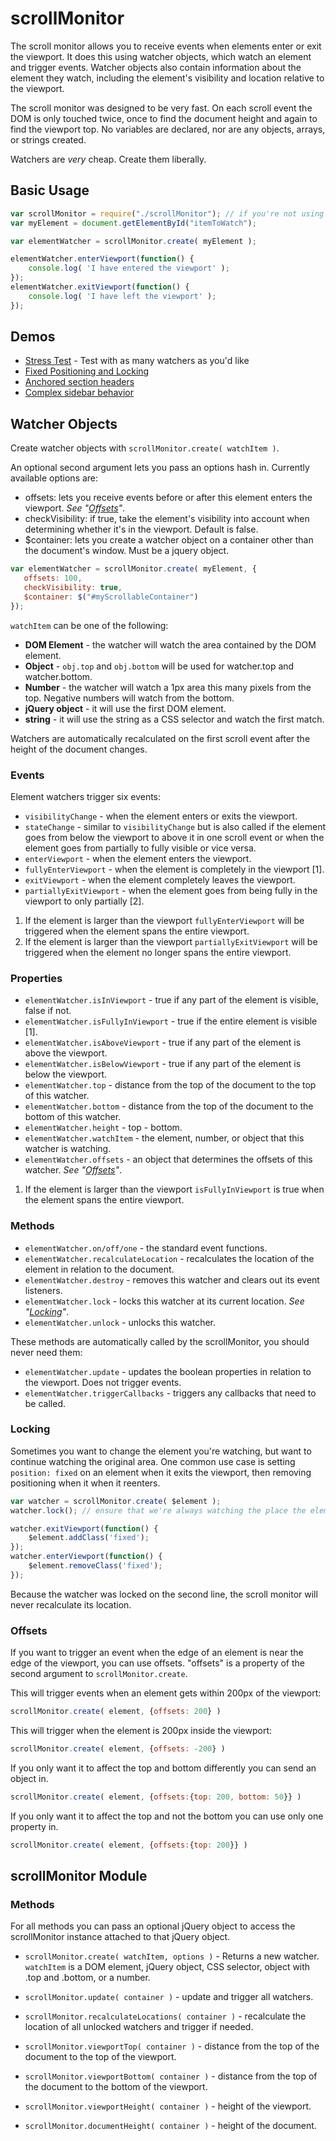 scrollMonitor
=============

The scroll monitor allows you to receive events when elements enter or exit the viewport. It does this using watcher objects, which watch an element and trigger events. Watcher objects also contain information about the element they watch, including the element's visibility and location relative to the viewport.

The scroll monitor was designed to be very fast. On each scroll event the DOM is only touched twice, once to find the document height and again to find the viewport top. No variables are declared, nor are any objects, arrays, or strings created.

Watchers are _very_ cheap. Create them liberally.

## Basic Usage

```javascript
var scrollMonitor = require("./scrollMonitor"); // if you're not using require, you can use the scrollMonitor global.
var myElement = document.getElementById("itemToWatch");

var elementWatcher = scrollMonitor.create( myElement );

elementWatcher.enterViewport(function() {
    console.log( 'I have entered the viewport' );
});
elementWatcher.exitViewport(function() {
    console.log( 'I have left the viewport' );
});
```
## Demos

* [Stress Test](http://sakabako.github.com/scrollMonitor/demos/stress.html) - Test with as many watchers as you'd like
* [Fixed Positioning and Locking](http://sakabako.github.com/scrollMonitor/demos/fixed.html)
* [Anchored section headers](http://sakabako.github.com/scrollMonitor/demos/list.html)
* [Complex sidebar behavior](http://sakabako.github.com/scrollMonitor/demos/scoreboard.html)

## Watcher Objects

Create watcher objects with `scrollMonitor.create( watchItem )`.

An optional second argument lets you pass an options hash in. Currently available options are:

* offsets: lets you receive events before or after this element enters the viewport. _See "[Offsets](#offsets)"_.
* checkVisibility: if true, take the element's visibility into account when determining whether it's in the viewport. Default is false.
* $container: lets you create a watcher object on a container other than the document's window. Must be a jquery object.

```javascript
var elementWatcher = scrollMonitor.create( myElement, {
   offsets: 100,
   checkVisibility: true,
   $container: $("#myScrollableContainer")
});
```


`watchItem` can be one of the following:

* **DOM Element** - the watcher will watch the area contained by the DOM element.
* **Object** - `obj.top` and `obj.bottom` will be used for watcher.top and watcher.bottom.
* **Number** - the watcher will watch a 1px area this many pixels from the top. Negative numbers will watch from the bottom.
* **jQuery object** - it will use the first DOM element.
* **string** - it will use the string as a CSS selector and watch the first match.

Watchers are automatically recalculated on the first scroll event after the height of the document changes.

### Events

Element watchers trigger six events:

* `visibilityChange` - when the element enters or exits the viewport.
* `stateChange` - similar to `visibilityChange` but is also called if the element goes from below the viewport to above it in one scroll event or when the element goes from partially to fully visible or vice versa.
* `enterViewport` - when the element enters the viewport.
* `fullyEnterViewport` - when the element is completely in the viewport [1].
* `exitViewport` - when the element completely leaves the viewport.
* `partiallyExitViewport` - when the element goes from being fully in the viewport to only partially [2].

1. If the element is larger than the viewport `fullyEnterViewport` will be triggered when the element spans the entire viewport.
2. If the element is larger than the viewport `partiallyExitViewport` will be triggered when the element no longer spans the entire viewport.

### Properties

* `elementWatcher.isInViewport` - true if any part of the element is visible, false if not.
* `elementWatcher.isFullyInViewport` - true if the entire element is visible [1].
* `elementWatcher.isAboveViewport` - true if any part of the element is above the viewport.
* `elementWatcher.isBelowViewport` - true if any part of the element is below the viewport.
* `elementWatcher.top` - distance from the top of the document to the top of this watcher.
* `elementWatcher.bottom` - distance from the top of the document to the bottom of this watcher.
* `elementWatcher.height` - top - bottom.
* `elementWatcher.watchItem` - the element, number, or object that this watcher is watching.
* `elementWatcher.offsets` - an object that determines the offsets of this watcher. _See "[Offsets](#offsets)"_.

1. If the element is larger than the viewport `isFullyInViewport` is true when the element spans the entire viewport.

### Methods

* `elementWatcher.on/off/one` - the standard event functions.
* `elementWatcher.recalculateLocation` - recalculates the location of the element in relation to the document.
* `elementWatcher.destroy` - removes this watcher and clears out its event listeners.
* `elementWatcher.lock` - locks this watcher at its current location. _See "[Locking](#locking)"_.
* `elementWatcher.unlock` - unlocks this watcher.

These methods are automatically called by the scrollMonitor, you should never need them:

* `elementWatcher.update` - updates the boolean properties in relation to the viewport. Does not trigger events.
* `elementWatcher.triggerCallbacks` - triggers any callbacks that need to be called.

### Locking

Sometimes you want to change the element you're watching, but want to continue watching the original area. One common use case is setting `position: fixed` on an element when it exits the viewport, then removing positioning when it when it reenters.

```javascript
var watcher = scrollMonitor.create( $element );
watcher.lock(); // ensure that we're always watching the place the element originally was

watcher.exitViewport(function() {
    $element.addClass('fixed');
});
watcher.enterViewport(function() {
    $element.removeClass('fixed');
});
```

Because the watcher was locked on the second line, the scroll monitor will never recalculate its location.

### Offsets

If you want to trigger an event when the edge of an element is near the edge of the viewport, you can use offsets. "offsets" is a property of the second argument to `scrollMonitor.create`.

This will trigger events when an element gets within 200px of the viewport: 
```javascript
scrollMonitor.create( element, {offsets: 200} )
```

This will trigger when the element is 200px inside the viewport:
```javascript
scrollMonitor.create( element, {offsets: -200} )
```

 If you only want it to affect the top and bottom differently you can send an object in. 
 ```javascript
 scrollMonitor.create( element, {offsets:{top: 200, bottom: 50}} )
 ```

 If you only want it to affect the top and not the bottom you can use only one property in.
 ```javascript
 scrollMonitor.create( element, {offsets:{top: 200}} )
 ```

## scrollMonitor Module

### Methods
For all methods you can pass an optional jQuery object to access the scrollMonitor instance attached to that jQuery object.

* `scrollMonitor.create( watchItem, options )` - Returns a new watcher. `watchItem` is a DOM element, jQuery object, CSS selector, object with .top and .bottom, or a number.
* `scrollMonitor.update( container )` - update and trigger all watchers.
* `scrollMonitor.recalculateLocations( container )` - recalculate the location of all unlocked watchers and trigger if needed.

* `scrollMonitor.viewportTop( container )` - distance from the top of the document to the top of the viewport.
* `scrollMonitor.viewportBottom( container )` - distance from the top of the document to the bottom of the viewport.
* `scrollMonitor.viewportHeight( container )` - height of the viewport.
* `scrollMonitor.documentHeight( container )` - height of the document.
